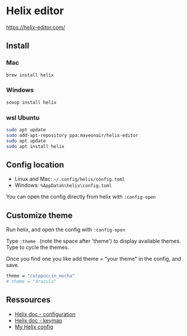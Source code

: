 # Helix editor

https://helix-editor.com/

## Install 

### Mac

```sh
brew install helix
```

### Windows

```sh
scoop install helix
```

### wsl Ubuntu

```sh
sudo apt update
sudo add-apt-repository ppa:maveonair/helix-editor
sudo apt update
sudo apt install helix
```

## Config location

- Linux and Mac: `~/.config/helix/config.toml`
- Windows: `%AppData%\helix\config.toml`

You can open the config directly from helix with `:config-open`

## Customize theme

Run helix, and open the config with `:config-open`

Type `:theme ` (note the space after 'theme') to display available themes. Type <Tab> to cycle the themes.

Once you find one you like add theme = "your theme" in the config, and save.

```sh
theme = "catppuccin_mocha"
# theme = "dracula"
```

## Ressources

- [Helix doc - configuration](https://docs.helix-editor.com/configuration.html)
- [Helix doc - keymap](https://docs.helix-editor.com/keymap.html)
- [My Helix config](./assets/helix/config.toml)
